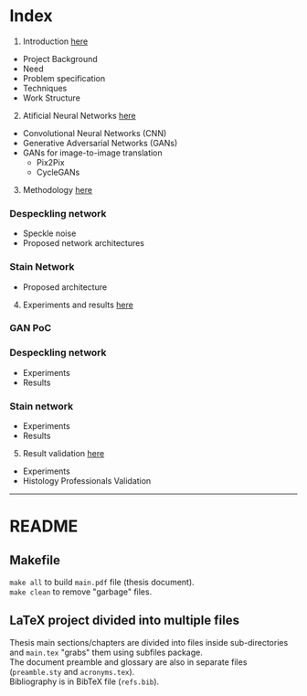 # Index

1. Introduction [here](1-introduction/text.md)

* Project Background
* Need
* Problem specification
* Techniques
* Work Structure

2. Atificial Neural Networks [here](2-theoric_background/text.md)

* Convolutional Neural Networks (CNN)
* Generative Adversarial Networks (GANs)
* GANs for image-to-image translation
	- Pix2Pix
	- CycleGANs

3. Methodology [here](3-methodology/text.md)

### Despeckling network

* Speckle noise
* Proposed network architectures

### Stain Network

* Proposed architecture

4. Experiments and results [here](4-experiments_and_results/text.md)
	
### GAN PoC

### Despeckling network

* Experiments
* Results

### Stain network

* Experiments
* Results

5. Result validation [here](5-conclusions_and_future_development/text.md)

* Experiments
* Histology Professionals Validation

-----------------------------------------------

# README

## Makefile
`make all` to build `main.pdf` file (thesis document).  
`make clean` to remove "garbage" files.

## LaTeX project divided into multiple files
Thesis main sections/chapters are divided into files inside sub-directories and `main.tex` "grabs" them using subfiles package.  
The document preamble and glossary are also in separate files (`preamble.sty` and `acronyms.tex`).  
Bibliography is in BibTeX file (`refs.bib`).
